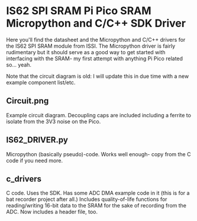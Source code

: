 # IS62 SPI SRAM Pi Pico SRAM Micropython and C/C++ SDK Driver

Here you'll find the datasheet and the Micropython and C/C++ drivers for the IS62 SPI SRAM module from ISSI.
The Micropython driver is fairly rudimentary but it should serve as a good way to get started with interfacing with the SRAM- my first
attempt with anything Pi Pico related so... yeah. 

Note that the circuit diagram is old: I will update this in due time with a new example component list/etc. 

## Circuit.png 
Example circuit diagram. Decoupling caps are included including a ferrite to isolate from the 3V3 noise on the Pico.

## IS62_DRIVER.py 
Micropython (basically pseudo)-code. Works well enough- copy from the C code if you need more.

## c_drivers
C code. Uses the SDK. Has some ADC DMA example code in it (this is for a bat recorder project after all.) Includes quality-of-life
functions for reading/writing 16-bit data to the SRAM for the sake of recording from the ADC. Now includes a header file, too. 
